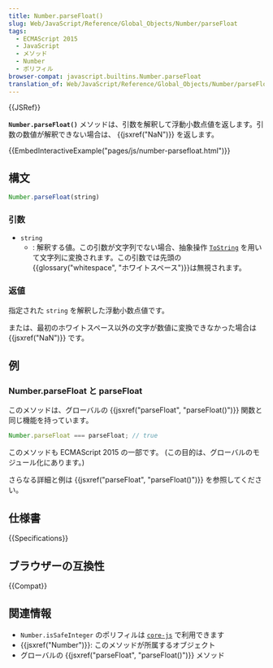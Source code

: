 ```yaml
---
title: Number.parseFloat()
slug: Web/JavaScript/Reference/Global_Objects/Number/parseFloat
tags:
  - ECMAScript 2015
  - JavaScript
  - メソッド
  - Number
  - ポリフィル
browser-compat: javascript.builtins.Number.parseFloat
translation_of: Web/JavaScript/Reference/Global_Objects/Number/parseFloat
---
```

{{JSRef}}

**`Number.parseFloat()`** メソッドは、引数を解釈して浮動小数点値を返します。引数の数値が解釈できない場合は、 {{jsxref("NaN")}} を返します。

{{EmbedInteractiveExample("pages/js/number-parsefloat.html")}}

## 構文

```js
Number.parseFloat(string)
```

### 引数

- `string`
  - : 解釈する値。この引数が文字列でない場合、抽象操作 [`ToString`](https://tc39.es/ecma262/#sec-tostring) を用いて文字列に変換されます。この引数では先頭の{{glossary("whitespace", "ホワイトスペース")}}は無視されます。

### 返値

指定された `string` を解釈した浮動小数点値です。

または、最初のホワイトスペース以外の文字が数値に変換できなかった場合は {{jsxref("NaN")}} です。

## 例

### Number.parseFloat と parseFloat

このメソッドは、グローバルの {{jsxref("parseFloat", "parseFloat()")}} 関数と同じ機能を持っています。

```js
Number.parseFloat === parseFloat; // true
```

このメソッドも ECMAScript 2015 の一部です。 (この目的は、グローバルのモジュール化にあります。)

さらなる詳細と例は {{jsxref("parseFloat", "parseFloat()")}} を参照してください。

## 仕様書

{{Specifications}}

## ブラウザーの互換性

{{Compat}}

## 関連情報

- `Number.isSafeInteger` のポリフィルは [`core-js`](https://github.com/zloirock/core-js#ecmascript-number) で利用できます
- {{jsxref("Number")}}: このメソッドが所属するオブジェクト
- グローバルの {{jsxref("parseFloat", "parseFloat()")}} メソッド

